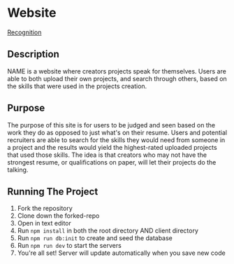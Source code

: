 # Website
[Recognition](https://icrud-recognition-app.herokuapp.com/)

## Description
NAME is a website where creators projects speak for themselves. Users are able to both upload their own projects, and search through others, based on the skills that were used in the projects creation.

## Purpose
The purpose of this site is for users to be judged and seen based on the work they do as opposed to just what's on their resume. Users and potential recruiters are able to search for the skills they would need from someone in a project and the results would yield the highest-rated uploaded projects that used those skills. The idea is that creators who may not have the strongest resume, or qualifications on paper, will let their projects do the talking.


## Running The Project
1. Fork the repository
2. Clone down the forked-repo
3. Open in text editor
4. Run `npm install` in both the root directory AND client directory
5. Run `npm run db:init` to create and seed the database
6. Run `npm run dev` to start the servers
7. You're all set! Server will update automatically when you save new code

